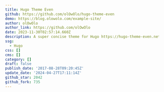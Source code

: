 ```yaml
---
title: Hugo Theme Even
github: https://github.com/olOwOlo/hugo-theme-even
demo: https://blog.olowolo.com/example-site/
author: olOwOlo
author_link: https://github.com/olOwOlo
date: 2023-11-30T02:57:14.660Z
description: A super concise theme for Hugo https://hugo-theme-even.netlify.app
ssg:
  - Hugo
css: []
cms: []
category: []
draft: false
publish_date: '2017-08-28T09:20:45Z'
update_date: '2024-04-27T17:11:14Z'
github_star: 2042
github_fork: 735
---
```


